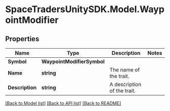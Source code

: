 # SpaceTradersUnitySDK.Model.WaypointModifier

## Properties

Name | Type | Description | Notes
------------ | ------------- | ------------- | -------------
**Symbol** | **WaypointModifierSymbol** |  | 
**Name** | **string** | The name of the trait. | 
**Description** | **string** | A description of the trait. | 

[[Back to Model list]](../README.md#documentation-for-models) [[Back to API list]](../README.md#documentation-for-api-endpoints) [[Back to README]](../README.md)

